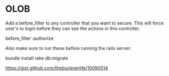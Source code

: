 # OLOB

Add a before_filter to any controller that you want to secure. This will force user's to login before they can see the actions in this controller.

before_filter :authorize

Also make sure to run these before running the rails server:

bundle install
rake db:migrate

https://gist.github.com/thebucknerlife/10090014